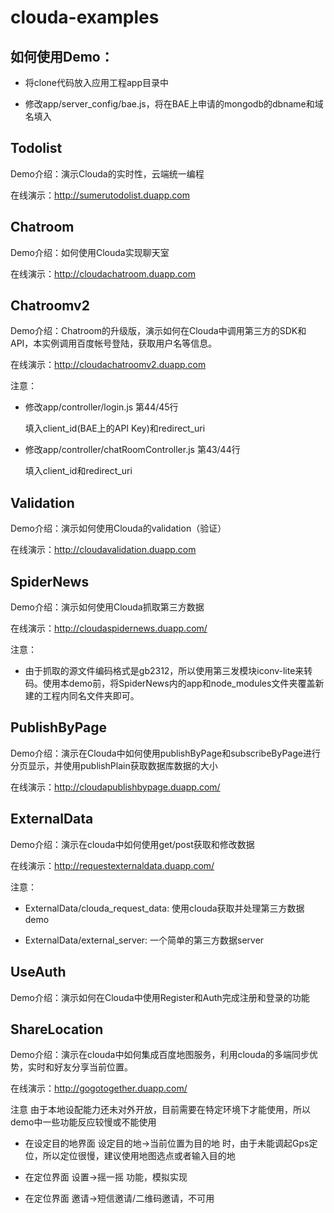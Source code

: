 clouda-examples
===============


## 如何使用Demo：

* 将clone代码放入应用工程app目录中

* 修改app/server_config/bae.js，将在BAE上申请的mongodb的dbname和域名填入



## Todolist

Demo介绍：演示Clouda的实时性，云端统一编程

在线演示：<http://sumerutodolist.duapp.com>



## Chatroom

Demo介绍：如何使用Clouda实现聊天室

在线演示：<http://cloudachatroom.duapp.com>


## Chatroomv2

Demo介绍：Chatroom的升级版，演示如何在Clouda中调用第三方的SDK和API，本实例调用百度帐号登陆，获取用户名等信息。

在线演示：<http://cloudachatroomv2.duapp.com>

注意：

* 修改app/controller/login.js 第44/45行

	填入client_id(BAE上的API Key)和redirect_uri

* 修改app/controller/chatRoomController.js 第43/44行

	填入client_id和redirect_uri
	
	
## Validation

Demo介绍：演示如何使用Clouda的validation（验证）

在线演示：<http://cloudavalidation.duapp.com>

	
## SpiderNews

Demo介绍：演示如何使用Clouda抓取第三方数据

在线演示：<http://cloudaspidernews.duapp.com/>

注意：

* 由于抓取的源文件编码格式是gb2312，所以使用第三发模块iconv-lite来转码。使用本demo前，将SpiderNews内的app和node_modules文件夹覆盖新建的工程内同名文件夹即可。

## PublishByPage

Demo介绍：演示在Clouda中如何使用publishByPage和subscribeByPage进行分页显示，并使用publishPlain获取数据库数据的大小

在线演示：<http://cloudapublishbypage.duapp.com/>

## ExternalData

Demo介绍：演示在clouda中如何使用get/post获取和修改数据

在线演示：<http://requestexternaldata.duapp.com/>

注意：

* ExternalData/clouda_request_data: 使用clouda获取并处理第三方数据demo

* ExternalData/external_server: 一个简单的第三方数据server


## UseAuth

Demo介绍：演示如何在Clouda中使用Register和Auth完成注册和登录的功能


## ShareLocation

Demo介绍：演示在clouda中如何集成百度地图服务，利用clouda的多端同步优势，实时和好友分享当前位置。

在线演示：<http://gogotogether.duapp.com/>

注意 由于本地设配能力还未对外开放，目前需要在特定环境下才能使用，所以demo中一些功能反应较慢或不能使用

* 在设定目的地界面 设定目的地->当前位置为目的地 时，由于未能调起Gps定位，所以定位很慢，建议使用地图选点或者输入目的地

* 在定位界面 设置->摇一摇 功能，模拟实现

* 在定位界面 邀请->短信邀请/二维码邀请，不可用
